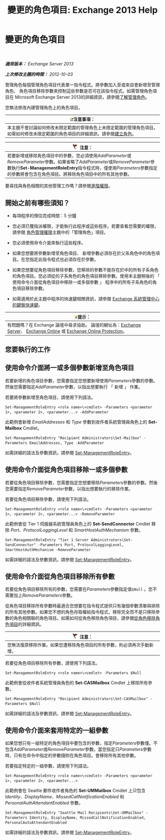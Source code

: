 ﻿---
title: '變更的角色項目: Exchange 2013 Help'
TOCTitle: 變更的角色項目
ms:assetid: 5aa4f39c-16a4-4815-ac4f-2cdcfa2b3ee1
ms:mtpsurl: https://technet.microsoft.com/zh-tw/library/Dd298005(v=EXCHG.150)
ms:contentKeyID: 50473227
ms.date: 05/21/2018
mtps_version: v=EXCHG.150
ms.translationtype: MT
---

# 變更的角色項目

 

_**適用版本：** Exchange Server 2013_

_**上次修改主題的時間：** 2012-10-03_

管理角色每個管理角色項目代表單一指令程式。將參數加入至或來自會新增至管理角色、 角色項目移除參數來控制這些參數是否可在該指令程式。如需管理角色項目在 Microsoft Exchange Server 2013的詳細資訊，請參閱[了解管理角色](understanding-management-roles-exchange-2013-help.md)。

您無法修改內建管理角色上的角色項目。

<table>
<thead>
<tr class="header">
<th><img src="images/Bb124558.note(EXCHG.150).gif" title="注意事項" alt="注意事項" />注意事項：</th>
</tr>
</thead>
<tbody>
<tr class="odd">
<td>本主題不會討論如何修改未限定範圍的管理角色上未限定範圍的管理角色項目。如需如何修改未限定範圍的角色項目的詳細資訊，請參閱<a href="create-a-role-exchange-2013-help.md">建立角色</a>。</td>
</tr>
</tbody>
</table>


<table>
<thead>
<tr class="header">
<th><img src="images/Dd876857.Caution(EXCHG.150).gif" title="注意" alt="注意" />注意：</th>
</tr>
</thead>
<tbody>
<tr class="odd">
<td>若要新增或移除角色項目中的參數，您必須使用<em>AddParameter</em>或<em>RemoveParameter</em>參數。如果省略了<em>AddParameter</em>或<em>RemoveParameter</em>參數執行<strong>Set-ManagementRoleEntry</strong>指令程式時，僅使用<em>Parameters</em>參數指定的參數將會包含在角色項目。將移除角色項目中的所有其他參數。</td>
</tr>
</tbody>
</table>


要尋找與角色相關的其他管理工作嗎？請參閱[進階權限](advanced-permissions-exchange-2013-help.md)。

## 開始之前有哪些須知？

  - 每項程序的預估完成時間：5 分鐘

  - 您必須已獲指派權限，才能執行此程序或這些程序。若要查看您需要的權限，請參閱 [角色管理權限](role-management-permissions-exchange-2013-help.md)主題中的「管理角色」項目。

  - 您必須使用命令介面來執行這些程序。

  - 如果您想要將參數新增至角色項目、 新增參數必須存在於父系角色中的角色項目。在您指定此指令程式也必須存在於參數。

  - 如果您想要從角色項目移除參數，您移除的參數不能存在於中的所有子系角色的角色項目。您必須從的子系角色的角色項目移除參數。使用本主題稍後的 「 使用命令介面從角色項目中移除一或多個參數 」 程序中的所有子系角色的角色項目移除參數。

  - 如需適用於此主題中程序的快速鍵相關資訊，請參閱 [Exchange 系統管理中心的鍵盤快速鍵](keyboard-shortcuts-in-the-exchange-admin-center-exchange-online-protection-help.md)。

<table>
<thead>
<tr class="header">
<th><img src="images/Bb124558.tip(EXCHG.150).gif" title="提示" alt="提示" />提示：</th>
</tr>
</thead>
<tbody>
<tr class="odd">
<td>有問題嗎？在 Exchange 論壇中尋求協助。 論壇的網址為：<a href="https://go.microsoft.com/fwlink/p/?linkid=60612">Exchange Server</a>、 <a href="https://go.microsoft.com/fwlink/p/?linkid=267542">Exchange Online</a> 或 <a href="https://go.microsoft.com/fwlink/p/?linkid=285351">Exchange Online Protection</a>。</td>
</tr>
</tbody>
</table>


## 您要執行的工作

## 使用命令介面將一或多個參數新增至角色項目

若要新增的角色項目參數，您需要指定您想要新增使用*Parameters*參數的參數。然後您需要指定*AddParameter*參數，以指出想要執行 「 新增 」 作業。

若要將參數新增至角色項目，請使用下列語法。

    Set-ManagementRoleEntry <role name>\<cmdlet> -Parameters <parameter 1>, <parameter 2>, <parameter...> -AddParameter

此範例會新增 *EmailAddresses* 和 *Type* 參數到收件者系統管理員角色上的 **Set-Mailbox** Cmdlet。

    Set-ManagementRoleEntry "Recipient Administrators\Set-Mailbox" -Parameters EmailAddresses, Type -AddParameter

如需詳細的語法及參數資訊，請參閱 [Set-ManagementRoleEntry](https://technet.microsoft.com/zh-tw/library/dd351162\(v=exchg.150\))。

## 使用命令介面從角色項目移除一或多個參數

若要從角色項目移除參數，您需要指定您想要移除*Parameters*參數的參數。然後您需要指定*RemoveParameter*參數，以指出想要執行的移除作業。

若要從角色項目移除參數，請使用下列語法。

    Set-ManagementRoleEntry <role name>\<cmdlet> -Parameters <parameter 1>, <parameter 2>, <parameter...> -RemoveParameter

此範例會從 Tier 1 伺服器系統管理員角色上的 **Set-SendConnector** Cmdlet 移除 *Port*、*ProtocolLoggingLevel* 和 *SmartHostAuthMechanism* 參數。

    Set-ManagementRoleEntry "Tier 1 Server Administrators\Set-SendConnector" -Parameters Port, ProtocolLoggingLevel, SmartHostAuthMechanism -RemoveParameter

如需詳細的語法及參數資訊，請參閱 [Set-ManagementRoleEntry](https://technet.microsoft.com/zh-tw/library/dd351162\(v=exchg.150\))。

## 使用命令介面從角色項目移除所有參數

若要從角色項目移除所有的參數，您需要在*Parameters*參數指定值`$Null` 。您不需要加上*RemoveParameters*參數。

從角色項目移除所有參數時最適合您想要在指令程式提供只有幾個參數清單與排除的所有其他參數。如果您不想的角色存取權給指令程式，移除完全而不是只移除參數的角色相關聯的角色項目。如需如何從角色移除角色項目，請參閱[從角色移除角色項目](remove-a-role-entry-from-a-role-exchange-2013-help.md)的詳細資訊。

<table>
<thead>
<tr class="header">
<th><img src="images/Dd876857.Caution(EXCHG.150).gif" title="注意" alt="注意" />注意：</th>
</tr>
</thead>
<tbody>
<tr class="odd">
<td>您無法復原移除作業。如果您遭移除角色項目的所有參數，則必須再次手動新增。</td>
</tr>
</tbody>
</table>


若要從角色項目移除所有參數，請使用下列語法。

    Set-ManagementRoleEntry <role name>\<cmdlet> -Parameters $Null 

此範例會從收件者系統管理員角色的 **Set-CASMailbox** Cmdlet 上移除所有參數。

    Set-ManagementRoleEntry "Recipient Administrators\Set-CASMailbox" -Parameters $Null 

如需詳細的語法及參數資訊，請參閱 [Set-ManagementRoleEntry](https://technet.microsoft.com/zh-tw/library/dd351162\(v=exchg.150\))。

## 使用命令介面來套用特定的一組參數

如果您想只有一組特定的角色項目中要包含的參數，指定*Parameters*參數僅。不包含*AddParameter*或*RemoveParameter*參數。當您指定只*Parameters*參數時，只有在命令中指定的參數隨附在角色項目。會移除所有其他參數。

若要指定特定的一組參數，請使用下列語法。

    Set-ManagementRoleEntry <role name>\<cmdlet> -Parameters <parameter 1>, <parameter 2>, <parameter...>

此範例會在 Seattle 郵件收件者角色的 **Set-UMMailbox** Cmdlet 上只包含 *Identity*、*DisplayName*、*MissedCallNotificationEnabled* 和 *PersonalAuthAttendantEnabled* 參數。

    Set-ManagementRoleEntry "Seattle Mail Recipients\Set-UMMailbox" -Parameters Identity, DisplayName, MissedCallNotificationEnabled, PersonalAutoAttendantEnabled

如需詳細的語法及參數資訊，請參閱 [Set-ManagementRoleEntry](https://technet.microsoft.com/zh-tw/library/dd351162\(v=exchg.150\))。

